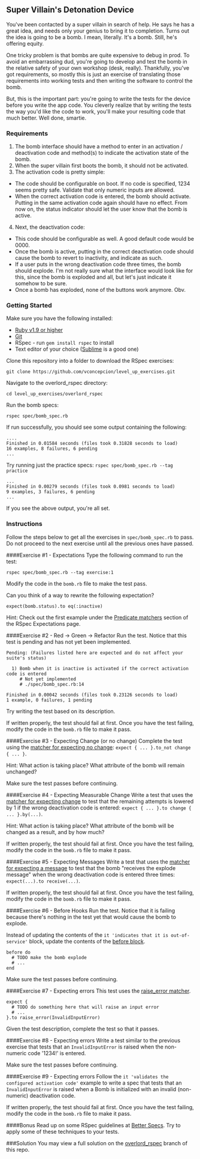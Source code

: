 ## Super Villain's Detonation Device

You've been contacted by a super villain in search of help. He says he has a great idea, and needs only your genius to bring it to completion. Turns out the idea is going to be a bomb. I mean, literally. It's a bomb. Still, he's offering equity.

One tricky problem is that bombs are quite expensive to debug in prod. To avoid an embarrassing dud, you're going to develop and test the bomb in the relative safety of your own workshop (desk, really). Thankfully, you've got requirements, so mostly this is just an exercise of translating those requirements into working tests and then writing the software to control the bomb. 

But, this is the important part: you're going to write the tests for the device before you write the app code. You cleverly realize that by writing the tests the way you'd like the code to work, you'll make your resulting code that much better. Well done, smartie.

### Requirements

1. The bomb interface should have a method to enter in an activation / deactivation code and method(s) to indicate the activation state of the bomb.
2. When the super villain first boots the bomb, it should not be activated.
3. The activation code is pretty simple:
  * The code should be configurable on boot. If no code is specified, 1234 seems pretty safe. Validate that only numeric inputs are allowed.
  * When the correct activation code is entered, the bomb should activate. Putting in the same activation code again should have no effect. From now on, the status indicator should let the user know that the bomb is active.
4. Next, the deactivation code:
  * This code should be configurable as well. A good default code would be 0000.
  * Once the bomb is active, putting in the correct deactivation code should cause the bomb to revert to inactivity, and indicate as such.
  * If a user puts in the wrong deactivation code three times, the bomb should explode. I'm not really sure what the interface would look like for this, since the bomb is exploded and all, but let's just indicate it somehow to be sure.
  * Once a bomb has exploded, none of the buttons work anymore. Obv.

### Getting Started

Make sure you have the following installed:
* [Ruby v1.9 or higher](https://www.ruby-lang.org/en/documentation/installation/)
* [Git](https://git-scm.com/book/en/v2/Getting-Started-Installing-Git)
* RSpec - run `gem install rspec` to install
* Text editor of your choice ([Sublime](http://www.sublimetext.com/2) is a good one)

Clone this repository into a folder to download the RSpec exercises:
```
git clone https://github.com/vconcepcion/level_up_exercises.git
```

Navigate to the overlord_rspec directory:
```
cd level_up_exercises/overlord_rspec
```

Run the bomb specs:
```
rspec spec/bomb_spec.rb
```

If run successfully, you should see some output containing the following:
```
....
Finished in 0.01584 seconds (files took 0.31828 seconds to load)
16 examples, 8 failures, 6 pending
...
```

Try running just the practice specs:
`rspec spec/bomb_spec.rb --tag practice`

```
...
Finished in 0.00279 seconds (files took 0.0981 seconds to load)
9 examples, 3 failures, 6 pending
...
```
If you see the above output, you're all set.

### Instructions
Follow the steps below to get all the exercises in `spec/bomb_spec.rb` to pass. Do not proceed to the next exercise until all the previous ones have passed.

####Exercise #1 - Expectations
Type the following command to run the test:
```
rspec spec/bomb_spec.rb --tag exercise:1
```

Modify the code in the `bomb.rb` file to make the test pass.

Can you think of a way to rewrite the following expectation?
```
expect(bomb.status).to eq(:inactive)
```
Hint: Check out the first example under the [Predicate matchers](https://github.com/rspec/rspec-expectations#predicate-matchers) section of the RSpec Expectations page.

####Exercise #2 - Red -> Green -> Refactor
Run the test. Notice that this test is pending and has not yet been implemented.

```
Pending: (Failures listed here are expected and do not affect your suite's status)

  1) Bomb when it is inactive is activated if the correct activation code is entered
     # Not yet implemented
     # ./spec/bomb_spec.rb:14

Finished in 0.00042 seconds (files took 0.23126 seconds to load)
1 example, 0 failures, 1 pending
```

Try writing the test based on its description.

If written properly, the test should fail at first. Once you have the test failing, modify the code in the `bomb.rb` file to make it pass.

####Exercise #3 - Expecting Change (or no change)
Complete the test using the [matcher for expecting no change](https://www.relishapp.com/rspec/rspec-expectations/v/2-0/docs/matchers/expect-change#expecting-no-change): `expect { ... }.to_not change { ... }`.

Hint: What action is taking place? What attribute of the bomb will remain unchanged?

Make sure the test passes before continuing.

####Exercise #4 - Expecting Measurable Change
Write a test that uses the [matcher for expecting change](https://www.relishapp.com/rspec/rspec-expectations/v/2-0/docs/matchers/expect-change#expecting-change) to test that the remaining attempts is lowered by 1 if the wrong deactivation code is entered: `expect { ... }.to change { ... }.by(...)`.

Hint: What action is taking place? What attribute of the bomb will be changed as a result, and by how much?

If written properly, the test should fail at first. Once you have the test failing, modify the code in the `bomb.rb` file to make it pass.

####Exercise #5 - Expecting Messages
Write a test that uses the [matcher for expecting a message](https://www.relishapp.com/rspec/rspec-mocks/v/2-14/docs/message-expectations/expect-message-using-expect#expect-a-message) to test that the bomb "receives the explode message" when the wrong deactivation code is entered three times: `expect(...).to receive(...)`.

If written properly, the test should fail at first. Once you have the test failing, modify the code in the `bomb.rb` file to make it pass.

####Exercise #6 - Before Hooks
Run the test. Notice that it is failing because there's nothing in the test yet that would cause the bomb to explode.

Instead of updating the contents of the `it 'indicates that it is out-of-service'` block, update the contents of the [before block](https://www.relishapp.com/rspec/rspec-core/v/2-2/docs/hooks/before-and-after-hooks#define-before(:each)-block).
```
before do
  # TODO make the bomb explode
  # ...
end
```

Make sure the test passes before continuing.

####Exercise #7 - Expecting errors
This test uses the [raise_error matcher](https://www.relishapp.com/rspec/rspec-expectations/v/2-7/docs/built-in-matchers/raise-error-matcher#expect-specific-error).

```
expect {
  # TODO do something here that will raise an input error
  # ...
}.to raise_error(InvalidInputError)
```

Given the test description, complete the test so that it passes.

####Exercise #8 - Expecting errors
Write a test similar to the previous exercise that tests that an `InvalidInputError` is raised when the non-numeric code '1234!' is entered.

Make sure the test passes before continuing.

####Exercise #9 - Expecting errors
Follow the `it 'validates the configured activation code'` example to write a spec that tests that an `InvalidInputError` is raised when a Bomb is initialized with an invalid (non-numeric) deactivation code.

If written properly, the test should fail at first. Once you have the test failing, modify the code in the `bomb.rb` file to make it pass.

####Bonus
Read up on some RSpec guidelines at [Better Specs](http://betterspecs.org). Try to apply some of these techniques to your tests.

###Solution
You may view a full solution on the [overlord_rspec](https://github.com/vconcepcion/level_up_exercises/tree/overlord_rspec/overlord_rspec) branch of this repo.
